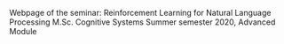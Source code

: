 Webpage of the seminar: Reinforcement Learning for Natural Language Processing
M.Sc. Cognitive Systems 
Summer semester 2020, Advanced Module
